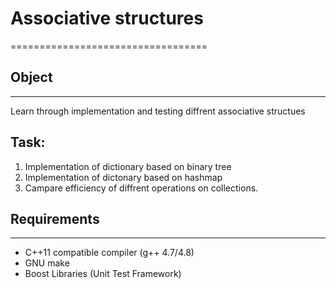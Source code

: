 # Associative structures
==================================

## Object
-----------------------------
Learn through implementation and testing diffrent associative structues

Task:
-----------------------------
  1. Implementation of dictionary based on binary tree 
  2. Implementation of dictonary based on hashmap
  3. Campare efficiency of diffrent operations on collections. 
  
## Requirements
--------------------------

 - C++11 compatible compiler (g++ 4.7/4.8)
 - GNU make
 - Boost Libraries (Unit Test Framework)


